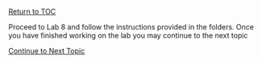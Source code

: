 <a href="https://github.com/CyberTrainingUSAF/06-Debugging-Assembly/blob/master/00-Table-of-Contents.md" rel="Return to TOC"> Return to TOC </a>

Proceed to Lab 8 and follow the instructions provided in the folders.
Once you have finished working on the lab you may continue to the next topic


<a href="https://github.com/CyberTrainingUSAF/06-Debugging-Assembly/blob/master/04_ASM_Control_Flow/04_Calls.md" rel="Continue to Next Topic"> Continue to Next Topic </a>
